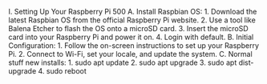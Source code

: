 I.  Setting Up Your Raspberry Pi 500
  A. Install Raspbian OS:
    1. Download the latest Raspbian OS from the official Raspberry Pi website.
    2. Use a tool like Balena Etcher to flash the OS onto a microSD card.
    3. Insert the microSD card into your Raspberry Pi and power it on.
    4. Login with default.
  B. Initial Configuration:
    1. Follow the on-screen instructions to set up your Raspberry Pi.
    2. Connect to Wi-Fi, set your locale, and update the system.
  C. Normal stuff new installs:
    1. sudo apt update
    2. sudo apt upgrade
    3. sudo apt dist-upgrade
   4. sudo reboot
